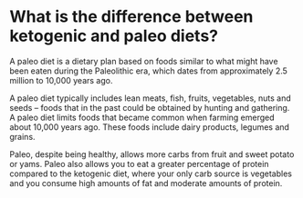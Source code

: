 # What is the difference between ketogenic and paleo diets?

A paleo diet is a dietary plan based on foods similar to what might have been eaten during the Paleolithic era, which dates from approximately 2.5 million to 10,000 years ago.

A paleo diet typically includes lean meats, fish, fruits, vegetables, nuts and seeds – foods that in the past could be obtained by hunting and gathering. A paleo diet limits foods that became common when farming emerged about 10,000 years ago. These foods include dairy products, legumes and grains.

Paleo, despite being healthy, allows more carbs from fruit and sweet potato or yams. Paleo also allows you to eat a greater percentage of protein compared to the ketogenic diet, where your only carb source is vegetables and you consume high amounts of fat and moderate amounts of protein.